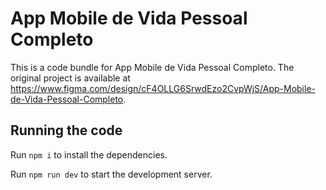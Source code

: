 
  # App Mobile de Vida Pessoal Completo

  This is a code bundle for App Mobile de Vida Pessoal Completo. The original project is available at https://www.figma.com/design/cF4OLLG6SrwdEzo2CvpWjS/App-Mobile-de-Vida-Pessoal-Completo.

  ## Running the code

  Run `npm i` to install the dependencies.

  Run `npm run dev` to start the development server.
  